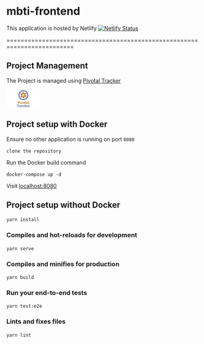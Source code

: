 # mbti-frontend

This application is hosted by Netlify
[![Netlify Status](https://api.netlify.com/api/v1/badges/34254483-e55a-4c9d-bc8b-3a7e65c6dfae/deploy-status)](https://app.netlify.com/sites/mbti-frontend/deploys)

=========================================================================

## Project Management

The Project is managed using [Pivotal Tracker](https://www.pivotaltracker.com/n/projects/2486976)

<img src="./src/assets/pt-board.jpg" height="50px" style="display: block; margin-bottom: 1rem;" />

## Project setup with Docker

Ensure no other application is running on port `8080`

```
clone the repository
```

Run the Docker build command

```
docker-compose up -d
```

Visit [localhost:8080](http://localhost:8080)

## Project setup without Docker

```
yarn install
```

### Compiles and hot-reloads for development

```
yarn serve
```

### Compiles and minifies for production

```
yarn build
```

### Run your end-to-end tests

```
yarn test:e2e
```

### Lints and fixes files

```
yarn lint
```
